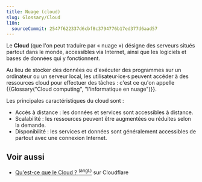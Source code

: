 ```yaml
---
title: Nuage (cloud)
slug: Glossary/Cloud
l10n:
  sourceCommit: 2547f622337d6cbf8c3794776b17ed377d6aad57
---
```


Le **Cloud** (que l'on peut traduire par «&nbsp;nuage&nbsp;») désigne des serveurs situés partout dans le monde, accessibles via Internet, ainsi que les logiciels et bases de données qui y fonctionnent.

Au lieu de stocker des données ou d'exécuter des programmes sur un ordinateur ou un serveur local, les utilisateur·ice·s peuvent accéder à des ressources cloud pour effectuer des tâches&nbsp;: c'est ce qu'on appelle {{Glossary("Cloud computing", "l'informatique en nuage")}}.

Les principales caractéristiques du cloud sont&nbsp;:

- Accès à distance&nbsp;: les données et services sont accessibles à distance.
- Scalabilité&nbsp;: les ressources peuvent être augmentées ou réduites selon la demande.
- Disponibilité&nbsp;: les services et données sont généralement accessibles de partout avec une connexion Internet.

## Voir aussi

- [Qu'est-ce que le Cloud ? <sup>(angl.)</sup>](https://www.cloudflare.com/en-gb/learning/cloud/what-is-the-cloud/) sur Cloudflare
